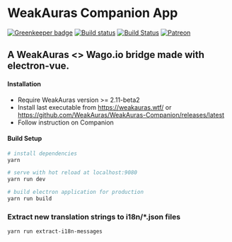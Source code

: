 # WeakAuras Companion App

[![Greenkeeper badge](https://badges.greenkeeper.io/WeakAuras/WeakAuras-Companion.svg)](https://greenkeeper.io/) [![Build status](https://ci.appveyor.com/api/projects/status/oaga36ynkgqaqjyx/branch/master?svg=true)](https://ci.appveyor.com/project/Stanzilla/weakauras-companion/branch/master) [![Build Status](https://travis-ci.org/WeakAuras/WeakAuras-Companion.svg?branch=master)](https://travis-ci.org/WeakAuras/WeakAuras-Companion) [![Patreon](https://img.shields.io/badge/patreon-donate-orange.svg)](https://www.patreon.com/weakauras)



## A WeakAuras <> Wago.io bridge made with electron-vue.


#### Installation

* Require WeakAuras version >= 2.11-beta2
* Install last executable from https://weakauras.wtf/ or https://github.com/WeakAuras/WeakAuras-Companion/releases/latest
* Follow instruction on Companion


#### Build Setup

``` bash
# install dependencies
yarn

# serve with hot reload at localhost:9080
yarn run dev

# build electron application for production
yarn run build
```

### Extract new translation strings to i18n/*.json files

```
yarn run extract-i18n-messages
```

